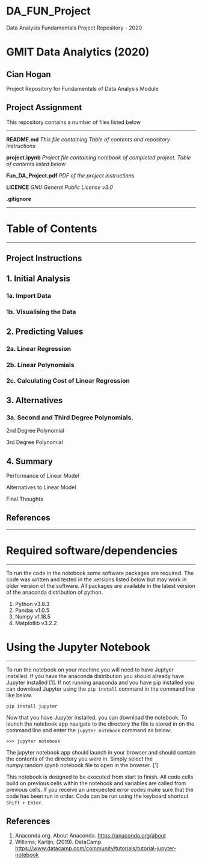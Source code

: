 # DA_FUN_Project
Data Analysis Fundamentals Project Repository - 2020

# GMIT Data Analytics (2020)
## Cian Hogan

Project Repository for Fundamentals of Data Analysis Module

## Project Assignment
This repository contains a number of files listed below
***
**README.md** *This file containing Table of contents and repository instructions*

**project.ipynb** *Project file containing notebook of completed project. Table of contents listed below*

**Fun_DA_Project.pdf** *PDF of the project instructions*

**LICENCE** *GNU General Public License v3.0*

**.gitignore**

***
# Table of Contents
***
## Project Instructions
## 1. Initial Analysis
### 1a.  Import Data
### 1b.  Visualising the Data
## 2. Predicting Values
### 2a. Linear Regression
### 2b. Linear Polynomials
### 2c. Calculating Cost of Linear Regression
## 3. Alternatives
### 3a. Second and Third Degree Polynomials.
2nd Degree Polynomial

3rd Degree Polynomial
## 4. Summary
Performance of Linear Model

Alternatives to Linear Model

Final Thoughts
## References
***

# Required software/dependencies
***
To run the code in the notebook some software packages are required. The code was written and tested in the versions listed below but may work in older version of the software. All packages are available in the latest version of the anaconda distribution of python.

1. Python v3.8.3
2. Pandas v1.0.5
3. Numpy v1.18.5
4. Matplotlib v3.2.2

# Using the Jupyter Notebook
***
To run the notebook on your machine you will need to have Juptyer installed. If you have the anaconda distribution you should already have Jupyter installed [1]. If not running anaconda and you have pip installed you can download Jupyter using the `pip install` command in the command line like below.
```
pip install jupyter
```
Now that you have Jupyter installed, you can download the notebook. To launch the notebook app navigate to the directory the file is stored in on the command line and enter the `jupyter notebook` command as below:
```
>>> jupyter notebook
```
The jupyter notebook app should launch in your browser and should contain the contents of the directory you were in. Simply select the numpy.random.ipynb notebook file to open in the browser. [1]

This notebook is designed to be executed from start to finish. All code cells build on previous cells within the notebook and variables are called from previous cells. If you receive an unexpected error codes make sure that the code has been run in order. Code can be run using the keyboard shortcut `Shift + Enter`.

## References
1. Anaconda.org. About Anaconda. https://anaconda.org/about
2. Willems, Karlijn, (2019). DataCamp. https://www.datacamp.com/community/tutorials/tutorial-jupyter-notebook
